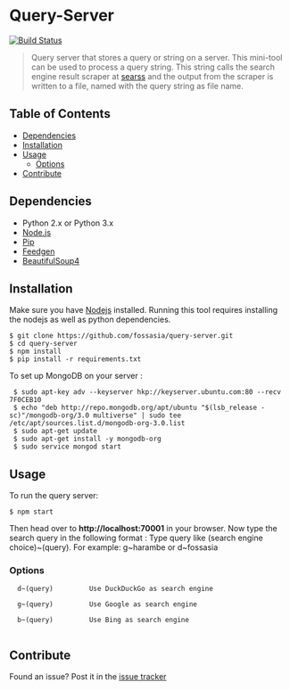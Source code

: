 # Query-Server

[![Build Status](https://travis-ci.org/fossasia/query-server.svg?branch=master)](https://travis-ci.org/fossasia/query-server)

> Query server that stores a query or string on a server. This mini-tool can be used to process a query string. This string calls the search engine result scraper at [searss](https://github.com/fossasia/searss) and the output from the scraper is written to a file, named with the query string as file name.

## Table of Contents

- [Dependencies](#dependencies)
- [Installation](#installation)
- [Usage](#usage)
  - [Options](#options)
- [Contribute](#contribute)

## Dependencies  

* Python 2.x or Python 3.x
* [Node.js](https://nodejs.org/en/)
* [Pip](https://pip.pypa.io/en/stable/installing/)
* [Feedgen](https://github.com/lkiesow/python-feedgen)
* [BeautifulSoup4](https://www.crummy.com/software/BeautifulSoup/bs4/doc/)


## Installation

Make sure you have [Nodejs](https://nodejs.org/en/) installed.
Running this tool requires installing the nodejs as well as python dependencies.

```
$ git clone https://github.com/fossasia/query-server.git 
$ cd query-server
$ npm install
$ pip install -r requirements.txt
```

To set up MongoDB on your server : 
```
 $ sudo apt-key adv --keyserver hkp://keyserver.ubuntu.com:80 --recv 7F0CEB10
 $ echo "deb http://repo.mongodb.org/apt/ubuntu "$(lsb_release -sc)"/mongodb-org/3.0 multiverse" | sudo tee /etc/apt/sources.list.d/mongodb-org-3.0.list
 $ sudo apt-get update
 $ sudo apt-get install -y mongodb-org
 $ sudo service mongod start
 ```
## Usage

To run the query server: 
```
$ npm start
```
Then head over to **http://localhost:70001** in your browser.
Now type the search query in the following format : 
Type query like (search engine choice)~(query).
For example: g~harambe or d~fossasia

### Options
```
  d~(query)         Use DuckDuckGo as search engine
  
  g~(query)         Use Google as search engine
                        
  b~(query)         Use Bing as search engine
                        
```

## Contribute

Found an issue? Post it in the [issue tracker](https://github.com/fossasia/query-server/issues)
